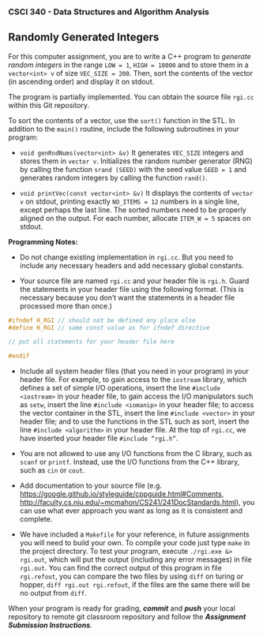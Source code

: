 ### CSCI 340 - Data Structures and Algorithm Analysis

## Randomly Generated Integers

For this computer assignment, you are to write a C++ program to *generate random integers* in the range `LOW = 1`, `HIGH = 10000` and to store them in a `vector<int> v` of size `VEC_SIZE = 200`. Then, sort the contents of the vector (in ascending order) and display it on stdout.
  
The program is partially implemented. You can obtain the source file `rgi.cc` within this Git repository.

To sort the contents of a vector, use the `sort()` function in the STL. In addition to the `main()` routine, include the following subroutines in your program:

- `void genRndNums(vector<int> &v)` It generates `VEC_SIZE` integers and stores them in `vector v`. Initializes the random number generator (RNG) by calling the function `srand (SEED)` with the seed value `SEED = 1` and generates random integers by calling the function `rand()`.

- `void printVec(const vector<int> &v)` It displays the contents of `vector v` on stdout, printing exactly `NO_ITEMS = 12` numbers in a single line, except perhaps the last line. The sorted numbers need to be properly aligned on the output. For each number, allocate `ITEM_W = 5` spaces on stdout.

**Programming Notes:**

- Do not change existing implementation in `rgi.cc`. But you need to include any necessary headers and add necessary global constants. 

- Your source file are named `rgi.cc` and your header file is `rgi.h`. Guard the statements in your header file using the following format. (This is necessary because you don’t want the statements in a header file processed more than once.)

```c++
#ifndef H_RGI // should not be defined any place else 
#define H_RGI // same const value as for ifndef directive

// put all statements for your header file here

#endif
```

- Include all system header files (that you need in your program) in your header file. For example, to gain access to the `iostream` library, which defines a set of simple I/O operations, insert the line `#include <iostream>` in your header file, to gain access the I/O manipulators such as `setw`, insert the line `#include <iomanip>` in your header file; to access the vector container in the STL, insert the line `#include <vector>` in your header file; and to use the functions in the STL such as sort, insert the line `#include <algorithm>` in your header file. At the top of `rgi.cc`, we have inserted your header file `#include “rgi.h”`.
 
* You are not allowed to use any I/O functions from the C library, such as `scanf` or `printf`. Instead, use the I/O functions from the C++ library, such as `cin` or `cout`.

* Add documentation to your source file (e.g. https://google.github.io/styleguide/cppguide.html#Comments, http://faculty.cs.niu.edu/~mcmahon/CS241/241DocStandards.html), you can use what ever approach you want as long as it is consistent and complete.

* We have included a `Makefile` for your reference, in future assignments you will need to build your own. To compile your code just type `make` in the project directory. To test your program, execute `./rgi.exe &> rgi.out`, which will put the output (including any error messages) in file `rgi.out`. You can find the correct output of this program in file `rgi.refout`, you can compare the two files by using `diff` on turing or hopper, `diff rgi.out rgi.refout`, if the files are the same there will be no output from `diff`.

When your program is ready for grading, ***commit*** and ***push*** your local repository to remote git classroom repository and follow the _**Assignment Submission Instructions**_.